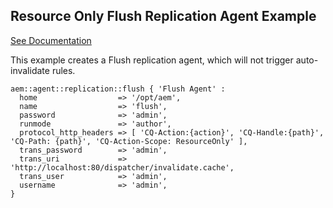 ## Resource Only Flush Replication Agent Example

[See Documentation](https://docs.adobe.com/docs/en/aem/6-2/deploy/configuring/replication.html#Configuring%20your%20Replication%20Agents)

This example creates a Flush replication agent, which will not trigger auto-invalidate rules.

~~~ puppet
aem::agent::replication::flush { 'Flush Agent' :
  home                  => '/opt/aem',
  name                  => 'flush',
  password              => 'admin',
  runmode               => 'author',
  protocol_http_headers => [ 'CQ-Action:{action}', 'CQ-Handle:{path}', 'CQ-Path: {path}', 'CQ-Action-Scope: ResourceOnly' ],
  trans_password        => 'admin',
  trans_uri             => 'http://localhost:80/dispatcher/invalidate.cache',
  trans_user            => 'admin',
  username              => 'admin',
}

~~~

